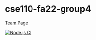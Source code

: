 # cse110-fa22-group4

[Team Page](admin/team.md)

[![Node.js CI](https://github.com/cse110-fa22-group4/cse110-fa22-group4/actions/workflows/CI.yml/badge.svg)](https://github.com/cse110-fa22-group4/cse110-fa22-group4/actions/workflows/CI.yml)
